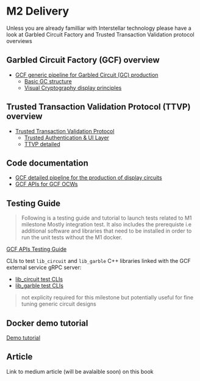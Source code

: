 # M2 Delivery

Unless you are already familliar with Interstellar technology please have a look at Garbled Circuit Factory and Trusted Transaction Validation protocol overviews

## Garbled Circuit Factory (GCF) overview
- [GCF generic pipeline for Garbled Circuit (GC) production](./GCF.html)
    - [Basic GC structure](./GC.html)
    - [Visual Cryptography display principles](./VC-GC.html)

## Trusted Transaction Validation Protocol (TTVP) overview
- [Trusted Transaction Validation Protocol](./TTVP.md)
    - [Trusted Authentication & UI Layer](./TAUI.md)
    - [TTVP detailed](./TTVP_detailed.md)



## Code documentation
- [GCF detailed pipeline for the production of display circuits](./GCF_pipeline_detailed.html)
- [GCF APIs for GCF OCWs](./GCF_API.html)


## Testing Guide

> Following is a testing guide and tutorial to launch tests related to M1 milestone Mostly integration test. It also includes the prerequiste i.e additional software and libraries that need to be installed in order to run the unit tests without the M1 docker.

[GCF APIs Testing Guide](https://book.interstellar.gg/GCF_API_Test_Guide.html)

CLIs to test `lib_circuit` and `lib_garble` C++ libraries linked with the GCF external service gRPC server:
- [lib_circuit test CLIs](https://github.com/Interstellar-Network/lib_circuits/tree/main/tests)
- [lib_garble test CLIs](https://github.com/Interstellar-Network/lib_garble/tree/main/tests)
> not explicity required for this milestone but potentially useful for fine tuning generic circuit designs

## Docker demo tutorial

[Demo tutorial](./M1_demo_tutorial.md)

## Article
Link to medium article (will be avalaible soon) on this book